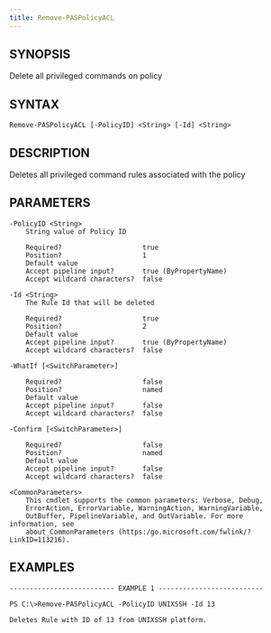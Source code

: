 ```yaml
---
title: Remove-PASPolicyACL
---
```


## SYNOPSIS

Delete all privileged commands on policy

## SYNTAX

    Remove-PASPolicyACL [-PolicyID] <String> [-Id] <String>

## DESCRIPTION

Deletes all privileged command rules associated with the policy

## PARAMETERS

    -PolicyID <String>
        String value of Policy ID

        Required?                    true
        Position?                    1
        Default value
        Accept pipeline input?       true (ByPropertyName)
        Accept wildcard characters?  false

    -Id <String>
        The Rule Id that will be deleted

        Required?                    true
        Position?                    2
        Default value
        Accept pipeline input?       true (ByPropertyName)
        Accept wildcard characters?  false

    -WhatIf [<SwitchParameter>]

        Required?                    false
        Position?                    named
        Default value
        Accept pipeline input?       false
        Accept wildcard characters?  false

    -Confirm [<SwitchParameter>]

        Required?                    false
        Position?                    named
        Default value
        Accept pipeline input?       false
        Accept wildcard characters?  false

    <CommonParameters>
        This cmdlet supports the common parameters: Verbose, Debug,
        ErrorAction, ErrorVariable, WarningAction, WarningVariable,
        OutBuffer, PipelineVariable, and OutVariable. For more information, see
        about_CommonParameters (https:/go.microsoft.com/fwlink/?LinkID=113216).

## EXAMPLES

    -------------------------- EXAMPLE 1 --------------------------

    PS C:\>Remove-PASPolicyACL -PolicyID UNIXSSH -Id 13

    Deletes Rule with ID of 13 from UNIXSSH platform.
